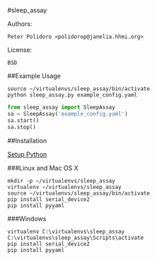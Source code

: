 #sleep_assay

Authors:

    Peter Polidoro <polidorop@janelia.hhmi.org>

License:

    BSD

##Example Usage


```shell
source ~/virtualenvs/sleep_assay/bin/activate
python sleep_assay.py example_config.yaml
```

```python
from sleep_assay import SleepAssay
sa = SleepAssay('example_config.yaml')
sa.start()
sa.stop()
```

##Installation

[Setup Python](https://github.com/janelia-pypi/python_setup)

###Linux and Mac OS X

```shell
mkdir -p ~/virtualenvs/sleep_assay
virtualenv ~/virtualenvs/sleep_assay
source ~/virtualenvs/sleep_assay/bin/activate
pip install serial_device2
pip install pyyaml
```

###Windows

```shell
virtualenv C:\virtualenvs\sleep_assay
C:\virtualenvs\sleep_assay\Scripts\activate
pip install serial_device2
pip install pyyaml
```
